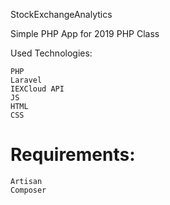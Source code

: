 StockExchangeAnalytics

Simple PHP App for 2019 PHP Class

Used Technologies:

    PHP
    Laravel
    IEXCloud API
    JS
    HTML
    CSS

<h1>Requirements:</h1>

    Artisan
    Composer
